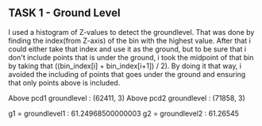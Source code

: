 TASK 1 - Ground Level
----
I used a histogram of Z-values to detect the groundlevel. That was done by finding the index(from Z-axis) of the bin with the highest value.  After that i could either take that index and use it as the ground, but to be sure that i don't include points that is under the ground, i took the midpoint of that bin by taking that ((bin_index[i] + bin_index[i+1]) / 2). By doing it that way, i avoided the including of points that goes under the ground and ensuring that only points above is included. 

Above pcd1 groundlevel : (62411, 3)
Above pcd2 groundlevel : (71858, 3)

g1 = groundlevel1 : 61.24968500000003
g2 = groundlevel2 : 61.26545